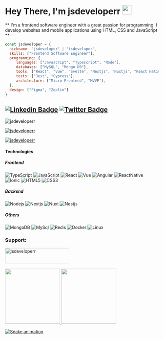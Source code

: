 <h1><a id="user-content-hello-folks-" class="anchor" aria-hidden="true" href="#hello-folks-"></a>Hey There, I'm jsdeveloperr <a target="_blank" rel="noopener noreferrer" href="https://raw.githubusercontent.com/MartinHeinz/MartinHeinz/master/wave.gif" style="width:30px;!important"><img src="https://raw.githubusercontent.com/MartinHeinz/MartinHeinz/master/wave.gif" width="30" style="max-width:100%;width:30px;"></a></h1>

** I'm a frontend software engineer with a great passion for programming. I develop websites and mobile applications using HTML, CSS and JavaScript **

```javascript
const jsdeveloper = {
  nickname: "jsdeveloper" | "tsdeveloper",
  skills: ["Frontend Software Engineer"],
  programming: {
     languages: ["Javascript", "Typescript", "Node"],
     databases: ["MySQL", "Mongo DB"],
     tools: ["React", "Vue", "Svelte", "Nextjs", "Nuxtjs", "React Native", "Redux", "Styled-Components", "HTML5", "CSS3", "Docker"],
     tests: ["Jest", "Cypress"],
     architecture: ["Micro Frontend", "MVVP"],
  },
  design: ["Figma", "Zeplin"]
}
```

[![Linkedin Badge](https://img.shields.io/badge/-Jsdeveloperr%20%20-blue?style=for-the-badge&logo=Linkedin&logoColor=white&link=https://www.linkedin.com/in/jsdeveloperr/)](https://www.linkedin.com/in/)  [![Twitter Badge](https://img.shields.io/badge/-@Jsdeveloperr___-blue?style=for-the-badge&logo=twitter&logoColor=white&link=https://twitter.com/)](https://twitter.com/)
---

<p align="left"> <img src="https://komarev.com/ghpvc/?username=jsdeveloperr&label=Profile%20views&color=0e75b6&style=flat" alt="jsdeveloperr" /> </p>

<p align="left"> <a href="https://github.com/ryo-ma/github-profile-trophy"><img src="https://github-profile-trophy.vercel.app/?username=jsdeveloperr&theme=tokyonight" alt="jsdeveloperr" /></a> </p>

<p align="left"> <a href="https://twitter.com" target="blank"><img src="https://img.shields.io/twitter/follow/jsdeveloperr?logo=twitter&style=for-the-badge" alt="jsdeveloperr" /></a> </p>

#### Technologies

##### Frontend
![TypeScript](https://img.shields.io/badge/-TypeScript-black?style=for-the-badge&logo=typescript)
![JavaScript](https://img.shields.io/badge/-JavaScript-black?style=for-the-badge&logo=javascript)
![React](https://img.shields.io/badge/-React-black?style=for-the-badge&logo=React)
![Vue](https://img.shields.io/badge/-Vue-black?style=for-the-badge&logo=vuedotjs)
![Angular](https://img.shields.io/badge/-Angular-black?style=for-the-badge&logo=Angular)
![ReactNative](https://img.shields.io/badge/-ReactNative-black?style=for-the-badge&logo=React)
![Ionic](https://img.shields.io/badge/-Ionic-black?style=for-the-badge&logo=Ionic)
![HTML5](https://img.shields.io/badge/-HTML5-black?style=for-the-badge&logo=html5&logoColor=white)
![CSS3](https://img.shields.io/badge/-CSS3-black?style=for-the-badge&logo=css3)

##### Backend
![Nodejs](https://img.shields.io/badge/-Nodejs-black?style=for-the-badge&logo=Node.js)
![Nextjs](https://img.shields.io/badge/-Nextjs-black?style=for-the-badge&logo=Next.js)
![Nuxt](https://img.shields.io/badge/-Nuxtjs-black?style=for-the-badge&logo=Nuxt.js)
![Nestjs](https://img.shields.io/badge/-Nestjs-black?style=for-the-badge&logo=Nest.js)

##### Others
![MongoDB](https://img.shields.io/badge/-MongoDB-black?style=for-the-badge&logo=mongodb)
![MySql](https://img.shields.io/badge/-MySql-black?style=for-the-badge&logo=mysql&logoColor=fffeee)
![Redis](https://img.shields.io/badge/-Redis-black?style=for-the-badge&logo=Redis)
![Docker](https://img.shields.io/badge/-Docker-black?style=for-the-badge&logo=Docker)
![Linux](https://img.shields.io/badge/-Linux-black?style=for-the-badge&logo=Linux)

<div>
<h3 align="left">Support:</h3>
<p><a href="https://www.buymeacoffee.com/jsdeveloperr"> <img align="left" src="https://cdn.buymeacoffee.com/buttons/v2/default-yellow.png" height="50" width="210" alt="jsdeveloperr" /></a></p><br><br><br><br>
</div>

<div>
  <a href="https://github.com/jsdeveloperr">
  <img height="180em" src="https://github-readme-stats.vercel.app/api?username=jsdeveloperr&show_icons=true&theme=tokyonight&include_all_commits=true&count_private=true"/>
  <img height="180em" src="https://github-readme-stats.vercel.app/api/top-langs/?username=jsdeveloperr&layout=compact&langs_count=7&theme=tokyonight"/>
</div>


 ![Snake animation](https://github.com/jsdeveloperr/jsdeveloperr/blob/output/github-contribution-grid-snake.svg)

